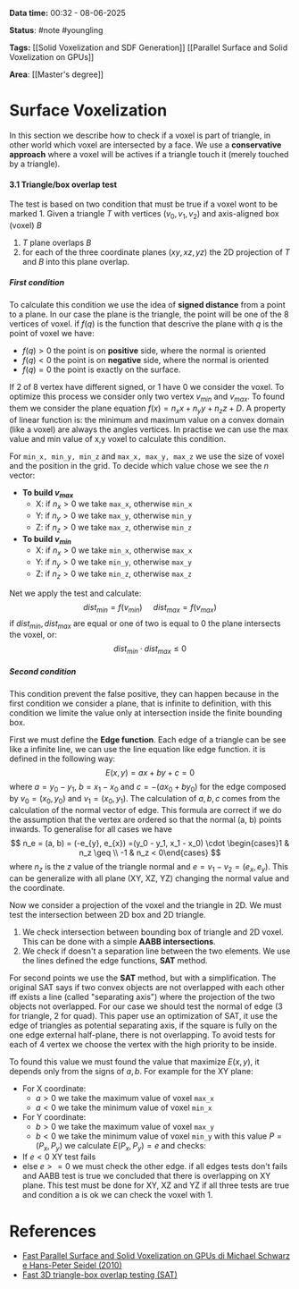 **Data time:** 00:32 - 08-06-2025

**Status**: #note #youngling 

**Tags:** [[Solid Voxelization and SDF Generation]] [[Parallel Surface and Solid Voxelization on GPUs]]

**Area**: [[Master's degree]]
# Surface Voxelization

In this section we describe how to check if a voxel is part of triangle, in other world which voxel are intersected by a face. We use a **conservative approach** where a voxel will be actives if a triangle touch it (merely touched by a triangle).
#### 3.1 Triangle/box overlap test
The test is based on two condition that must be true if a voxel wont to be marked 1. Given a triangle $T$ with vertices $(v_0, v_1, v_2)$ and axis-aligned box (voxel) $B$
1. $T$ plane overlaps $B$
2. for each of the three coordinate planes $(xy, xz, yz)$ the 2D projection of $T$ and $B$ into this plane overlap.
##### First condition
To calculate this condition we use the idea of **signed distance** from a point to a plane. In our case the plane is the triangle, the point will be one of the 8 vertices of voxel. if $f(q)$ is the function that descrive the plane with $q$ is the point of voxel we have:
- $f(q) > 0$ the point is on **positive** side, where the normal is oriented
- $f(q) < 0$ the point is on **negative** side, where the normal is oriented
- $f(q) = 0$ the point is exactly on the surface.

If 2 of 8 vertex have different signed, or 1 have 0 we consider the voxel. To optimize this process we consider only two vertex $v_{min}$ and $v_{max}$. To found them we consider the plane equation $f(x) = n_xx + n_yy + n_z z + D$. A property of linear function is: the minimum and maximum value on a convex domain (like a voxel) are always the angles vertices. In practise we can use the max value and min value of x,y voxel to calculate this condition.

For `min_x, min_y, min_z` and `max_x, max_y, max_z` we use the size of voxel and the position in the grid. To decide which value chose we see the $n$ vector:
- **To build $v_{max}$**
	- X: if $n_x >0$ we take `max_x`, otherwise `min_x`
	- Y: if $n_y >0$ we take `max_y`, otherwise `min_y`
	- Z: if $n_z >0$ we take `max_z`, otherwise `min_z`
- **To build $v_{min}$**
	- X: if $n_x >0$ we take `min_x`, otherwise `max_x`
	- Y: if $n_y >0$ we take `min_y`, otherwise `max_y`
	- Z: if $n_z >0$ we take `min_z`, otherwise `max_z`

Net we apply the test and calculate:
$$
dist_{min} = f(v_{min}) \:\:\:\:\:dist_{max} = f(v_{max})
$$
if $dist_{min}, dist_{max}$ are equal or one of two is equal to 0 the plane intersects the voxel, or:
$$
dist_{min} \cdot dist_{max} \leq 0
$$

##### Second condition
This condition prevent the false positive, they can happen because in the first condition we consider a plane, that is infinite to definition, with this condition we limite the value only at intersection inside the finite bounding box. 

First we must define the **Edge function**. Each edge of a triangle can be see like a infinite line, we can use the line equation like edge function. it is defined in the following way:
$$
E(x,y) = ax + by + c = 0
$$
where $a= y_0 - y_1$, $b = x_1 - x_0$ and $c=-(ax_0 + by_0)$ for the edge composed by $v_0 = (x_0, y_0)$ and $v_1 = (x_0, y_1)$. The calculation of $a, b, c$ comes from the calculation of the normal vector of edge. This formula are correct if we do the assumption that the vertex are ordered so that the normal (a, b) points inwards. To generalise for all cases we have 
$$
n_e = (a, b) = (-e_{y}, e_{x}) =(y_0 - y_1, x_1 - x_0) \cdot \begin{cases}1 & n_z \geq \\ -1 & n_z < 0\end{cases}
$$
where $n_z$ is the $z$ value of the triangle normal and $e = v_1 - v_2 = (e_x, e_y)$. This can be generalize with all plane (XY, XZ, YZ) changing the normal value and the coordinate.

Now we consider a projection of the voxel and the triangle in 2D. We must test the intersection between  2D box and 2D triangle.
1. We check intersection between bounding box of triangle and 2D voxel. This can be done with a simple **AABB intersections**.
2. We check if doesn't a separation line between the two elements. We use the lines defined the edge functions, **SAT** method.

For second points we use the **SAT** method, but with a simplification. The original SAT says if two convex objects are not overlapped with each other iff exists a line (called "separating axis") where the projection of the two objects not overlapped. For our case we should test the normal of edge (3 for triangle, 2 for quad). This paper use an optimization of SAT, it use the edge of triangles as potential separating axis, if the square is fully on the one edge external half-plane, there is not overlapping. To avoid tests for each of 4 vertex we choose the vertex with the high priority to be inside.

To found this value we must found the value that maximize $E(x,y)$, it depends only from the signs of $a,b$. For example for the XY plane:
- For X coordinate: 
	- $a>0$ we take the maximum value of voxel `max_x`
	- $a<0$ we take the minimum value of voxel `min_x`
- For Y coordinate:
	- $b>0$ we take the maximum value of voxel `max_y`
	- $b<0$ we take the minimum value of voxel `min_y`
with this value $P=(P_x, P_y)$ we calculate $E(P_x, P_y) = e$ and checks:
- If $e<0$ XY test fails
- else $e >= 0$ we must check the other edge.
if all edges tests don't fails and AABB test is true we concluded that there is overlapping on XY plane. This test must be done for XY, XZ and YZ if all three tests are true and condition a is ok we can check the voxel with 1.

# References
- [Fast Parallel Surface and Solid Voxelization on GPUs di Michael Schwarz e Hans-Peter Seidel (2010)](https://michael-schwarz.com/research/publ/files/vox-siga10.pdf)
- [Fast 3D triangle-box overlap testing (SAT)](https://dl.acm.org/doi/abs/10.1080/10867651.2001.10487535)